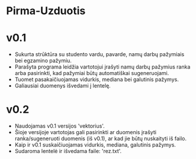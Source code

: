 # Pirma-Uzduotis
# v0.1
* Sukurta strūktūra su studento vardu, pavarde, namų darbų pažymiais bei egzamino pažymiu.
* Parašyta programa leidžia vartotojui įrašyti namų darbų pažymius ranka arba pasirinkti, kad pažymiai būtų automatiškai sugeneruojami.
* Tuomet pasakaičiuojamas vidurkis, mediana bei galutinis pažymys.
* Galiausiai duomenys išvedami į lentelę.

# v0.2
* Naudojamas v0.1 versijos 'vektorius'.
* Šioje versijoje vartotojas gali pasirinkti ar duomenis įrašyti ranka/sugeneruoti duomenis (iš v0.1), ar kad jie būtų nuskaityti iš failo.
* Kaip ir v0.1 suskaičiuojamas vidurkis, mediana, galutinis pažymys.
* Sudaroma lentelė ir išvedama faile: 'rez.txt'.

